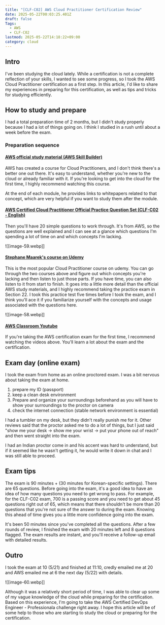 ```yaml
---
title: "[CLF-C02] AWS Cloud Practitioner Certification Review"
date: 2025-05-22T00:03:25.401Z
draft: false
Tags:
  - AWS
  - CLF-C02
lastmod: 2025-05-22T14:18:22+09:00
category: cloud
---
```


## Intro

I've been studying the cloud lately. While a certification is not a complete reflection of your skills, I wanted to see some progress, so I took the AWS Cloud Practitioner certification as a first step. In this article, I'd like to share my experiences in preparing for this certification, as well as tips and tricks for studying efficiently.

## How to study and prepare

I had a total preparation time of 2 months, but I didn't study properly because I had a lot of things going on. I think I studied in a rush until about a week before the exam.

### Preparation sequence

#### [AWS official study material (AWS Skill Builder)](https://explore.skillbuilder.aws/learn/courses/13522/aws-cloud-practitioner-essentials-hangug-eo)

AWS has created a course for Cloud Practitioners, and I don't think there's a better one out there. It's easy to understand, whether you're new to the cloud or already familiar with it. If you're looking to get into the cloud for the first time, I highly recommend watching this course.

At the end of each module, he provides links to whitepapers related to that concept, which are very helpful if you want to study them after the module.

#### [AWS Certified Cloud Practitioner Official Practice Question Set (CLF-C02 - English)](https://explore.skillbuilder.aws/learn/courses/16814/aws-certified-cloud-practitioner-official-practice-question-set-clf-c02-hangug-eo/lessons)

Then you'll have 20 simple questions to work through. It's from AWS, so the questions are well explained and I can see at a glance which questions I'm spending a lot of time on and which concepts I'm lacking.

![[image-59.webp]]

#### [Stephane Maarek's course on Udemy](https://www.udemy.com/course/aws-certified-cloud-practitioner-new/)

This is the most popular Cloud Practitioner course on udemy. You can go through the two courses above and figure out which concepts you're lacking and then listen to just those parts. If you have time, you can also listen to it from start to finish. It goes into a little more detail than the official AWS study materials, and I highly recommend taking the practice exam in Section 22. I took this practice test five times before I took the exam, and I think you'll ace it if you familiarize yourself with the concepts and usage associated with the questions here.

![[image-58.webp]]

#### [AWS Classroom Youtube](https://www.youtube.com/watch?v=T17iGqvYi6s)

If you're taking the AWS certification exam for the first time, I recommend watching the videos above. You'll learn a lot about the exam and the certification.

## Exam day (online exam)

I took the exam from home as an online proctored exam. I was a bit nervous about taking the exam at home.

1. prepare my ID (passport)
2. keep a clean desk environment
3. Prepare and organize your surroundings beforehand as you will have to show your surroundings to the proctor on camera
4. check the internet connection (stable network environment is essential)

I had a tumbler on my desk, but they didn't really punish me for it. Other reviews said that the proctor asked me to do a lot of things, but I just said "show me your desk -> show me your wrist -> put your phone out of reach" and then went straight into the exam.

I had an Indian proctor come in and his accent was hard to understand, but if it seemed like he wasn't getting it, he would write it down in chat and I was still able to proceed.

## Exam tips

The exam is 90 minutes + (30 minutes for Korean-specific settings). There are 65 questions. Before going into the exam, it's a good idea to have an idea of how many questions you need to get wrong to pass. For example, for the CLF-C02 exam, 700 is a passing score and you need to get about 45 questions right out of 65, which means that there shouldn't be more than 20 questions that you're not sure of the answer to during the exam. Knowing this ahead of time gives you a little more confidence going into the exam.

It's been 50 minutes since you've completed all the questions.
After a few rounds of review, I finished the exam with 20 minutes left and 8 questions flagged.
The exam results are instant, and you'll receive a follow-up email with detailed results.

## Outro

I took the exam at 10 (5/21) and finished at 11:10, credly emailed me at 20 and AWS emailed me at 6 the next day (5/22) with details.

![[image-60.webp]]

Although it was a relatively short period of time, I was able to clear up some of my vague knowledge of the cloud while preparing for the certification. Based on this experience, I'm going to take the AWS Certified DevOps Engineer - Professionala challenge right away.
I hope this article will be of some help to those who are starting to study the cloud or preparing for the certification.

